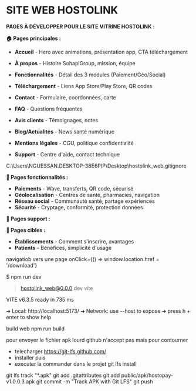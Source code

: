 # SITE WEB HOSTOLINK



**PAGES À DÉVELOPPER POUR LE SITE VITRINE HOSTOLINK :**

**🏠 Pages principales :**
- **Accueil** - Hero avec animations, présentation app, CTA téléchargement
- **À propos** - Histoire SohapiGroup, mission, équipe
- **Fonctionnalités** - Détail des 3 modules (Paiement/Géo/Social)
- **Téléchargement** - Liens App Store/Play Store, QR codes
- **Contact** - Formulaire, coordonnées, carte
- **FAQ** - Questions fréquentes

- **Avis clients** - Témoignages, notes
- **Blog/Actualités** - News santé numérique
- **Mentions légales** - CGU, politique confidentialité
- **Support** - Centre d'aide, contact technique


C:\Users\NGUESSAN.DESKTOP-38E6PIP\Desktop\hostolink_web\.gitignore

**📱 Pages fonctionnalités :**
- **Paiements** - Wave, transferts, QR code, sécurisé
- **Géolocalisation** - Centres de santé, pharmacies, navigation
- **Réseau social** - Communauté santé, partage expériences
- **Sécurité** - Cryptage, conformité, protection données

**👥 Pages support :**

**🏥 Pages cibles :**
- **Établissements** - Comment s'inscrire, avantages
- **Patients** - Bénéfices, simplicité d'usage

navigatiob vers une page onClick={() => window.location.href = '/download'}


$ npm run dev

> hostolink_web@0.0.0 dev
> vite


  VITE v6.3.5  ready in 735 ms

  ➜  Local:   http://localhost:5173/
  ➜  Network: use --host to expose
  ➜  press h + enter to show help



build web 
    npm run build


pour envoyer le fichier apk lourd github n'accept pas mais pour contourner 
  - telecharger https://git-lfs.github.com/
  - installer puis 
  - executer la commander dans le projet
    git lfs install

git lfs track "*.apk"
git add .gitattributes
git add public/apk/hostopay-v1.0.0.3.apk
git commit -m "Track APK with Git LFS"
git push
